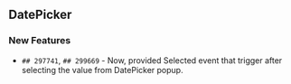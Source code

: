 ##  DatePicker

###    New Features

- `## 297741`, `## 299669` - Now, provided Selected event that trigger after selecting the value from DatePicker popup.
